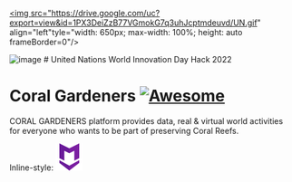 <a href="https://drive.google.com/uc?export=view&id=1PX3DeiZzB77VGmokG7q3uhJcptmdeuvd"><img src="https://drive.google.com/uc?export=view&id=1PX3DeiZzB77VGmokG7q3uhJcptmdeuvd/UN.gif" align="left"tyle="width: 650px; max-width: 100%; height: auto frameBorder=0"/></a>




  


![image](https://drive.google.com/uc?export=view&id=1LQbdlFOsZonQBIZSs5NzPEXsfKdM9kOk) # United Nations 
World Innovation Day Hack 2022

  
# Coral Gardeners [![Awesome](https://cdn.rawgit.com/sindresorhus/awesome/d7305f38d29fed78fa85652e3a63e154dd8e8829/media/badge.svg)](https://github.com/sindresorhus/awesome)
CORAL GARDENERS platform provides data, real &amp; virtual world activities for everyone who wants to be part of preserving Coral Reefs. 

Inline-style: 
![alt text](https://github.com/adam-p/markdown-here/raw/master/src/common/images/icon48.png "Logo Title Text 1")
